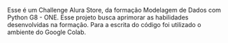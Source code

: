 Esse é um Challenge Alura Store, da formação Modelagem de Dados com Python G8 - ONE.
Esse projeto busca aprimorar as habilidades desenvolvidas na formação. Para a escrita do código foi utilizado o ambiente do Google Colab.
